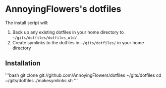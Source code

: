 AnnoyingFlowers's dotfiles
==========================

The install script will:

1. Back up any existing dotfiles in your home directory to `~/gits/dotfiles/dotfiles_old/`
2. Create symlinks to the dotfiles in `~/gits/dotfiles/` in your home directory

Installation
------------
'''bash
git clone git://github.com/AnnoyingFlowers/dotfiles ~/gits/dotfiles
cd ~/gits/dotfiles
./makesymlinks.sh
'''
